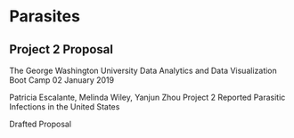 # Parasites


## Project 2 Proposal
The George Washington University Data Analytics and Data Visualization Boot Camp
02 January 2019

Patricia Escalante, Melinda Wiley, Yanjun Zhou
Project 2 Reported Parasitic Infections in the United States



Drafted Proposal

